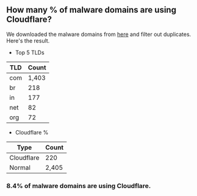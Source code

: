## How many % of malware domains are using Cloudflare?


We downloaded the malware domains from [here](https://urlhaus.abuse.ch) and filter out duplicates.
Here's the result.


[//]: # (start replacement)


- Top 5 TLDs

| TLD | Count |
| --- | --- |
| com | 1,403 |
| br | 218 |
| in | 177 |
| net | 82 |
| org | 72 |


- Cloudflare %

| Type | Count |
| --- | --- |
| Cloudflare | 220 |
| Normal | 2,405 |


### 8.4% of malware domains are using Cloudflare.